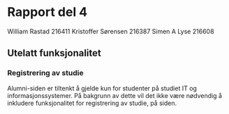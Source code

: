 # Rapport del 4

William Rastad 216411
Kristoffer Sørensen 216387
Simen A Lyse 216608

##

##

## Utelatt funksjonalitet
### Registrering av studie
Alumni-siden er tiltenkt å gjelde kun for studenter på studiet IT og informasjonssystemer. På bakgrunn av dette vil det ikke være nødvendig å inkludere funksjonalitet for registrering av studie, på siden.
